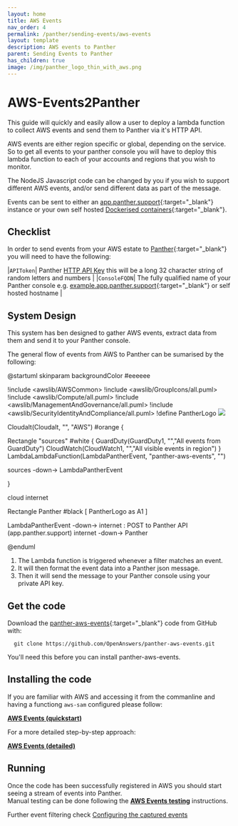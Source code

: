 ```yaml
---
layout: home
title: AWS Events 
nav_order: 4
permalink: /panther/sending-events/aws-events
layout: template
description: AWS events to Panther
parent: Sending Events to Panther
has_children: true
image: /img/panther_logo_thin_with_aws.png
---
```


# AWS-Events2Panther

This guide will quickly and easily allow a user to deploy a lambda function to collect AWS events and send them to Panther via it's HTTP API.

AWS events are either region specific or global, depending on the service. So to get all events to your panther console you will have to deploy this lambda function to each of your accounts and regions that you wish to monitor.

The NodeJS Javascript code can be changed by you if you wish to support different AWS events, and/or send different data as part of the message.

Events can be sent to either an [app.panther.support](https://app.panther.support){:target="_blank"} instance or your own self hosted [Dockerised containers](https://hub.docker.com/repository/docker/openanswers/panther-console){:target="_blank"}.


## Checklist

In order to send events from your AWS estate to [Panther](https://app.panther.support){:target="_blank"} you will need to have the following:

|`APIToken`| Panther [HTTP API Key](../panther/../../panther/admin/index.md#ap-keys) this will be a long 32 character string of random letters and numbers |
|`ConsoleFQDN`| The fully qualified name of your Panther console e.g. [example.app.panther.support](https://app.panther.support){:target="_blank"} or self hosted hostname |




## System Design

This system has ben designed to gather AWS events, extract data from them and send it to your Panther console.

The general flow of events from AWS to Panther can be sumarised by the following:

@startuml
skinparam backgroundColor #eeeeee

!include <awslib/AWSCommon>
!include <awslib/GroupIcons/all.puml>
!include <awslib/Compute/all.puml>
!include <awslib/ManagementAndGovernance/all.puml>
!include <awslib/SecurityIdentityAndCompliance/all.puml>
!define PantherLogo <img src="https://openanswers.github.io/panther-docs/img/panther_logo_thin.png">

Cloudalt(Cloudalt, "", "AWS") #orange {

  Rectangle "sources" #white {
    GuardDuty(GuardDuty1, "","All events from GuardDuty")
    CloudWatch(CloudWatch1, "","All visible events in region")
  }
  LambdaLambdaFunction(LambdaPantherEvent, "panther-aws-events", "")

  sources -down-> LambdaPantherEvent 
  
}

cloud internet

Rectangle Panther #black [
  PantherLogo as A1
]

LambdaPantherEvent -down-> internet : POST to Panther API (app.panther.support)
internet -down-> Panther 

@enduml


1. The Lambda function is triggered whenever a filter matches an event.
2. It will then format the event data into a Panther json message.
3. Then it will send the message to your Panther console using your private API key.


## Get the code

Download the [panther-aws-events](https://github.com/OpenAnswers/panther-aws-events){:target="_blank"} code from GitHub with:

  ```shell
    git clone https://github.com/OpenAnswers/panther-aws-events.git
  ```

You'll need this before you can install panther-aws-events.

## Installing the code

If you are familiar with AWS and accessing it from the commanline and having a functiong `aws-sam` configured please follow:

  [**AWS Events (quickstart)**](./quickstart.md)

For a more detailed step-by-step approach:

  [**AWS Events (detailed)**](./in-detail.md)

## Running 

Once the code has been successfully registered in AWS you should start seeing a stream of events into Panther.  
Manual testing can be done following the [**AWS Events testing**](./testing.md) instructions.

Further event filtering check [Configuring the captured events](./in-detail.md#3-configuring-the-captured-events)